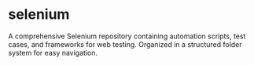 # selenium
 A comprehensive Selenium repository containing automation scripts, test cases, and frameworks for web testing. Organized in a structured folder system for easy navigation.
